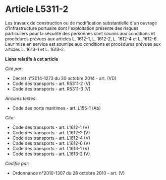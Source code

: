 # Article L5311-2

Les travaux de construction ou de modification substantielle d'un ouvrage d'infrastructure portuaire dont l'exploitation
présente des risques particuliers pour la sécurité des personnes sont soumis aux conditions et procédures prévues aux
articles L. 1612-1, L. 1612-2, L. 1612-4 et L. 1612-6. Leur mise en service est soumise aux conditions et procédures prévues
aux articles L. 1613-1 et L. 1613-2.

**Liens relatifs à cet article**

_Cité par_:

  - Décret n°2014-1273 du 30 octobre 2014 - art. (VD)
  - Code des transports - art. R5311-2 (V)
  - Code des transports - art. R5311-3 (V)

_Anciens textes_:

  - Code des ports maritimes - art. L155-1 (Ab)

_Cite_:

  - Code des transports - art. L1612-1 (V)
  - Code des transports - art. L1612-2 (V)
  - Code des transports - art. L1612-4 (V)
  - Code des transports - art. L1612-6 (V)
  - Code des transports - art. L1613-1 (V)
  - Code des transports - art. L1613-2 (V)

_Codifié par_:

  - Ordonnance n°2010-1307 du 28 octobre 2010 - art. (V)
